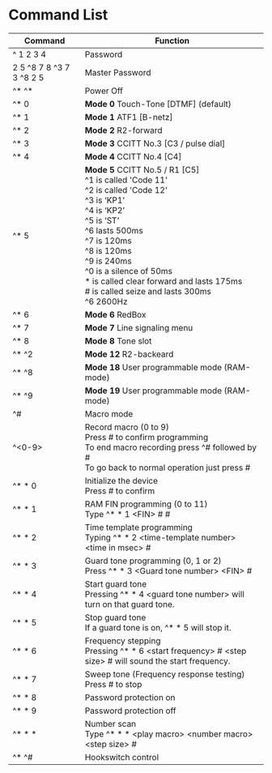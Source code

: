 # Command List

| Command | Function |
| ------- | -------- |
| ^ 1 2 3 4 | Password |
| 2 5 ^8 7 8 ^3 7 3 ^8 2 5 |Master Password |
| ^* ^*	| Power Off |
| ^* 0 |	**Mode 0** Touch-Tone [DTMF] (default) |
| ^* 1 |	**Mode 1** ATF1 [B-netz] |
| ^* 2 |	**Mode 2** R2-forward |
| ^* 3 |	**Mode 3** CCITT No.3 [C3 / pulse dial] |
| ^* 4 |	**Mode 4** CCITT No.4 [C4] |
| ^* 5 |	**Mode 5** CCITT No.5 / R1 [C5] <br> ^1 is called 'Code 11' <br> ^2 is called 'Code 12' <br> ^3 is ‘KP1’ <br> ^4 is ‘KP2’ <br> ^5 is ‘ST’ <br> ^6 lasts 500ms <br> ^7 is 120ms <br> ^8 is 120ms <br> ^9 is 240ms  <br> ^0 is a silence of 50ms <br> * is called clear forward and lasts 175ms <br> # is called seize and lasts 300ms <br> ^6 2600Hz |
| ^* 6 |	**Mode 6** RedBox |
| ^* 7 |	**Mode 7** Line signaling menu |
| ^* 8 |	**Mode 8** Tone slot |
| ^* ^2 |	**Mode 12** R2-backeard |
| ^* ^8 |	**Mode 18** User programmable mode (RAM-mode) |
| ^* ^9 |	**Mode 19** User programmable mode (RAM-mode) |
| ^# |	Macro mode |
| ^<0-9> |	Record macro (0 to 9) <br> Press # to confirm programming <br> To end macro recording press ^# followed by # <br> To go back to normal operation just press # |
| ^* * 0 |	Initialize the device <br> Press # to confirm |
| ^* * 1 |	RAM FIN programming (0 to 11) <br> Type ^* * 1 \<FIN\> # <frequency> # |
| ^* * 2 |	Time template programming <br> Typing ^* * 2 \<time-template number\> \<time in msec\> # |
| ^* * 3 |	Guard tone programming (0, 1 or 2) <br> Press ^* * 3 \<Guard tone number\> \<FIN\> # |
| ^* * 4 |	Start guard tone <br> Pressing ^* * 4 \<guard tone number\>  will turn on that guard tone. |
| ^* * 5 |	Stop guard tone <br> If a guard tone is on, ^* * 5 will stop it. |
| ^* * 6 |	Frequency stepping <br> Pressing ^* * 6 \<start frequency\> # \<step size\> # will sound the start frequency.  |
| ^* * 7 |	Sweep tone (Frequency response testing) <br> Press # to stop |
| ^* * 8 |	Password protection on |
| ^* * 9 |	Password protection off |
| ^* * *	| Number scan <br> Type ^* * * \<play macro\> \<number macro\> \<step size\> # |
| ^* ^#	| Hookswitch control |
